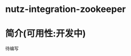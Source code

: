 nutz-integration-zookeeper
==================================

简介(可用性:开发中)
==================================

待编写